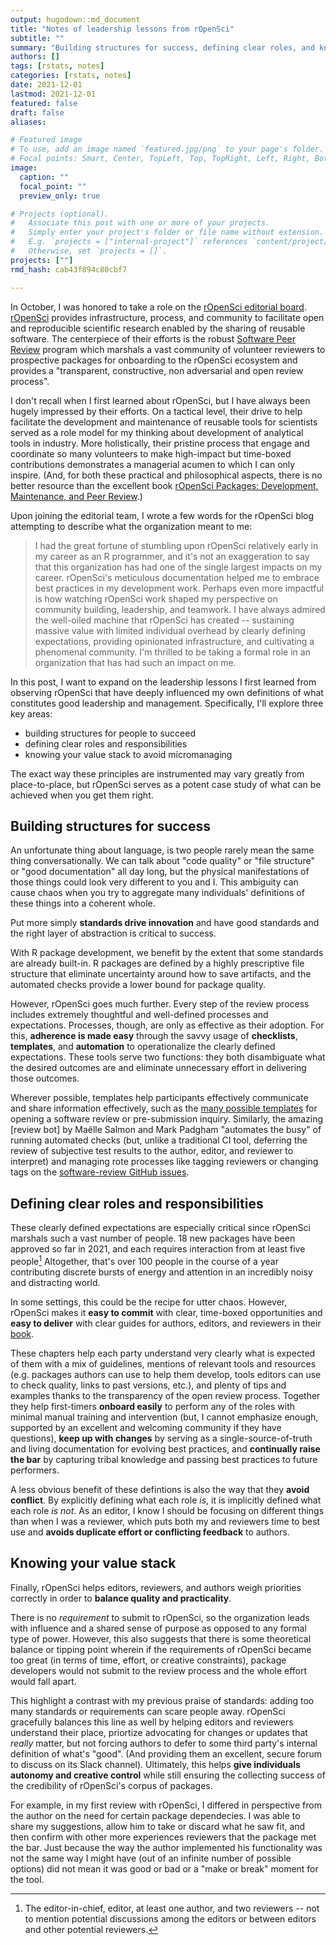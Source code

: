 ```yaml
---
output: hugodown::md_document
title: "Notes of leadership lessons from rOpenSci"
subtitle: ""
summary: "Building structures for success, defining clear roles, and knowing your priorities"
authors: []
tags: [rstats, notes]
categories: [rstats, notes]
date: 2021-12-01
lastmod: 2021-12-01
featured: false
draft: false
aliases:

# Featured image
# To use, add an image named `featured.jpg/png` to your page's folder.
# Focal points: Smart, Center, TopLeft, Top, TopRight, Left, Right, BottomLeft, Bottom, BottomRight.
image:
  caption: ""
  focal_point: ""
  preview_only: true

# Projects (optional).
#   Associate this post with one or more of your projects.
#   Simply enter your project's folder or file name without extension.
#   E.g. `projects = ["internal-project"]` references `content/project/deep-learning/index.md`.
#   Otherwise, set `projects = []`.
projects: [""]
rmd_hash: cab43f894c80cbf7

---
```


In October, I was honored to take a role on the [rOpenSci editorial board](https://ropensci.org/blog/2021/10/12/editors2021/). [rOpenSci](https://ropensci.org/about/) provides infrastructure, process, and community to facilitate open and reproducible scientific research enabled by the sharing of reusable software. The centerpiece of their efforts is the robust [Software Peer Review](https://ropensci.org/software-review/) program which marshals a vast community of volunteer reviewers to prospective packages for onboarding to the rOpenSci ecosystem and provides a "transparent, constructive, non adversarial and open review process".

I don't recall when I first learned about rOpenSci, but I have always been hugely impressed by their efforts. On a tactical level, their drive to help facilitate the development and maintenance of reusable tools for scientists served as a role model for my thinking about development of analytical tools in industry. More holistically, their pristine process that engage and coordinate so many volunteers to make high-impact but time-boxed contributions demonstrates a managerial acumen to which I can only inspire. (And, for both these practical and philosophical aspects, there is no better resource than the excellent book [rOpenSci Packages: Development, Maintenance, and Peer Review](https://devguide.ropensci.org/).)

Upon joining the editorial team, I wrote a few words for the rOpenSci blog attempting to describe what the organization meant to me:

> I had the great fortune of stumbling upon rOpenSci relatively early in my career as an R programmer, and it's not an exaggeration to say that this organization has had one of the single largest impacts on my career. rOpenSci's meticulous documentation helped me to embrace best practices in my development work. Perhaps even more impactful is how watching rOpenSci work shaped my perspective on community building, leadership, and teamwork. I have always admired the well-oiled machine that rOpenSci has created -- sustaining massive value with limited individual overhead by clearly defining expectations, providing opinionated infrastructure, and cultivating a phenomenal community. I'm thrilled to be taking a formal role in an organization that has had such an impact on me.

In this post, I want to expand on the leadership lessons I first learned from observing rOpenSci that have deeply influenced my own definitions of what constitutes good leadership and management. Specifically, I'll explore three key areas:

-   building structures for people to succeed
-   defining clear roles and responsibilities
-   knowing your value stack to avoid micromanaging

The exact way these principles are instrumented may vary greatly from place-to-place, but rOpenSci serves as a potent case study of what can be achieved when you get them right.

Building structures for success
-------------------------------

An unfortunate thing about language, is two people rarely mean the same thing conversationally. We can talk about "code quality" or "file structure" or "good documentation" all day long, but the physical manifestations of those things could look very different to you and I. This ambiguity can cause chaos when you try to aggregate many individuals' definitions of these things into a coherent whole.

Put more simply **standards drive innovation** and have good standards and the right layer of abstraction is critical to success.

With R package development, we benefit by the extent that some standards are already built-in. R packages are defined by a highly prescriptive file structure that eliminate uncertainty around how to save artifacts, and the automated checks provide a lower bound for package quality.

However, rOpenSci goes much further. Every step of the review process includes extremely thoughtful and well-defined processes and expectations. Processes, though, are only as effective as their adoption. For this, **adherence is made easy** through the savvy usage of **checklists**, **templates**, and **automation** to operationalize the clearly defined expectations. These tools serve two functions: they both disambiguate what the desired outcomes are and eliminate unnecessary effort in delivering those outcomes.

Wherever possible, templates help participants effectively communicate and share information effectively, such as the [many possible templates](https://github.com/ropensci/software-review/issues/new/choose) for opening a software review or pre-submission inquiry. Similarly, the amazing \[review bot\] by Maëlle Salmon and Mark Padgham "automates the busy" of running automated checks (but, unlike a traditional CI tool, deferring the review of subjective test results to the author, editor, and reviewer to interpret) and managing rote processes like tagging reviewers or changing tags on the [software-review GitHub issues](https://github.com/ropensci/software-review).

Defining clear roles and responsibilities
-----------------------------------------

These clearly defined expectations are especially critical since rOpenSci marshals such a vast number of people. 18 new packages have been approved so far in 2021, and each requires interaction from at least five people[^1] Altogether, that's over 100 people in the course of a year contributing discrete bursts of energy and attention in an incredibly noisy and distracting world.

In some settings, this could be the recipe for utter chaos. However, rOpenSci makes it **easy to commit** with clear, time-boxed opportunities and **easy to deliver** with clear guides for authors, editors, and reviewers in their [book](https://devguide.ropensci.org/index.html).

These chapters help each party understand very clearly what is expected of them with a mix of guidelines, mentions of relevant tools and resources (e.g. packages authors can use to help them develop, tools editors can use to check quality, links to past versions, etc.), and plenty of tips and examples thanks to the transparency of the open review process. Together they help first-timers **onboard easily** to perform any of the roles with minimal manual training and intervention (but, I cannot emphasize enough, supported by an excellent and welcoming community if they have questions), **keep up with changes** by serving as a single-source-of-truth and living documentation for evolving best practices, and **continually raise the bar** by capturing tribal knowledge and passing best practices to future performers.

A less obvious benefit of these defintions is also the way that they **avoid conflict**. By explicitly defining what each role *is*, it is implicitly defined what each role *is not*. As an editor, I know I should be focusing on different things than when I was a reviewer, which puts both my and reviewers time to best use and **avoids duplicate effort or conflicting feedback** to authors.

Knowing your value stack
------------------------

Finally, rOpenSci helps editors, reviewers, and authors weigh priorities correctly in order to **balance quality and practicality**.

There is no *requirement* to submit to rOpenSci, so the organization leads with influence and a shared sense of purpose as opposed to any formal type of power. However, this also suggests that there is some theoretical balance or tipping point wherein if the requirements of rOpenSci became too great (in terms of time, effort, or creative constraints), package developers would not submit to the review process and the whole effort would fall apart.

This highlight a contrast with my previous praise of standards: adding too many standards or requirements can scare people away. rOpenSci gracefully balances this line as well by helping editors and reviewers understand their place, priortize advocating for changes or updates that *really* matter, but not forcing authors to defer to some third party's internal definition of what's "good". (And providing them an excellent, secure forum to discuss on its Slack channel). Ultimately, this helps **give individuals autonomy and creative control** while still ensuring the collecting success of the credibility of rOpenSci's corpus of packages.

For example, in my first review with rOpenSci, I differed in perspective from the author on the need for certain package dependecies. I was able to share my suggestions, allow him to take or discard what he saw fit, and then confirm with other more experiences reviewers that the package met the bar. Just because the way the author implemented his functionality was not the same way I might have (out of an infinite number of possible options) did not mean it was good or bad or a "make or break" moment for the tool.

[^1]: The editor-in-chief, editor, at least one author, and two reviewers -- not to mention potential discussions among the editors or between editors and other potential reviewers.

